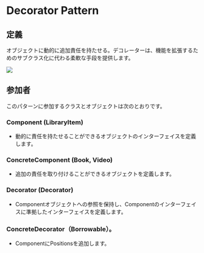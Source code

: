 # Decorator Pattern 
## 定義

オブジェクトに動的に追加責任を持たせる。デコレーターは、機能を拡張するためのサブクラス化に代わる柔軟な手段を提供します。

![](https://github.com/QianMo/Unity-Design-Pattern/blob/master/UML_Picture/decorator.gif)


## 参加者

このパターンに参加するクラスとオブジェクトは次のとおりです。

### Component (LibraryItem)
* 動的に責任を持たせることができるオブジェクトのインターフェイスを定義します。

### ConcreteComponent (Book, Video)
* 追加の責任を取り付けることができるオブジェクトを定義します。

### Decorator (Decorator)
* Componentオブジェクトへの参照を保持し、Componentのインターフェイスに準拠したインターフェイスを定義します。

### ConcreteDecorator（Borrowable）。
* ComponentにPositionsを追加します。

